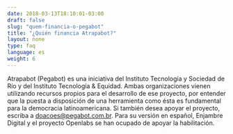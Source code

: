 ```yaml
---
date: 2018-03-13T18:10:01-03:00
draft: false
slug: "quem-financia-o-pegabot"
title: "¿Quién financia Atrapabot?"
layout: none
type: faq
language: es
weight: 6
---
```

Atrapabot (Pegabot) es una iniciativa del Instituto Tecnología y Sociedad de Río y del Instituto Tecnología & Equidad. Ambas organizaciones vienen utilizando recursos propios para el desarrollo de ese proyecto, por entender que la puesta a disposición de una herramienta como ésta es fundamental para la democracia latinoamericana. Si también desea apoyar el proyecto, escriba a doacoes@pegabot.com.br. Para su versión en español, Enjambre Digital y el proyecto Openlabs se han ocupado de apoyar la habilitación.
